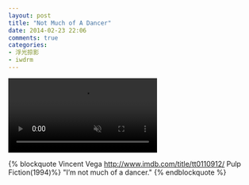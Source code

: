 ```yaml
---
layout: post
title: "Not Much of A Dancer"
date: 2014-02-23 22:06
comments: true
categories:
- 浮光掠影
- iwdrm
---
```


<video autoplay loop muted playsinline>
    <source src="{{ site.static_base }}/downloads/video/movie_clips/not_a_dancer.mp4" type="video/mp4">
    <p>Your browser doesn't support this embedded video.</p>
</video>

{% blockquote Vincent Vega  http://www.imdb.com/title/tt0110912/ Pulp Fiction(1994)%}
"I’m not much of a dancer."
{% endblockquote %}
